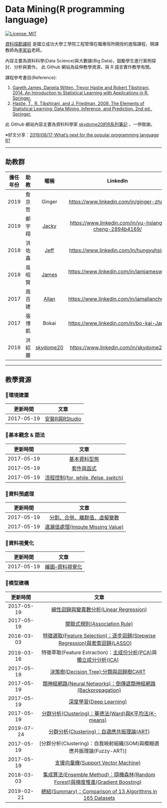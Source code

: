 
# Data Mining(R programming language)

[![License: MIT](https://img.shields.io/badge/License-MIT-blue.svg)](https://opensource.org/licenses/MIT)


[資料探勘課程](http://course-query.acad.ncku.edu.tw/crm/course_map/course.php?dept=N0&cono=N061700) 是國立成功大學工學院工程管理在職專班所開授的進階課程，開課教師為[李家岩](http://polab.imis.ncku.edu.tw/Bio.html)老師。

內容主要為資料科學(Data Science)與大數據(Big Data)，鼓勵學生進行案例探討、分析與實作。 此 Github 網站為延伸教學資源，與 R 語言實作教學有關。

課程參考書目(Reference):
1. [Gareth James, Daniela Witten, Trevor Hastie and Robert Tibshirani, 2014. An Introduction to Statistical Learning with Applications in R. Springer.](http://www-bcf.usc.edu/~gareth/ISL/)
2. [Hastie, T., R. Tibshirani, and J. Friedman, 2009. The Elements of Statistical Learning: Data Mining, Inference, and Prediction. 2nd ed., Springer.](https://web.stanford.edu/~hastie/ElemStatLearn/)


此 Github 網站內容主要為資料科學家 [skydome20的R系列筆記](https://github.com/skydome20/R-Notes) ，一併致謝。

※好文分享：[2019/08/17-What’s next for the popular programming language R?](https://qz.com/1661487/hadley-wickham-on-the-future-of-r-python-and-the-tidyverse/)

--------------------------------------------------------------------------------------------------------------------------------

## **助教群**    
 
[1]: http://rpubs.com/skydome20/Table
[2]: http://rpubs.com/allan811118/R_programming_00
[3]: http://rpubs.com/james_datacatcher
[4]: http://rpubs.com/jeff_datascience/DS_Notebook
[5]: https://rpubs.com/JackyCheng/AdaptiveResonanceTheory


| 擔任年份    |  助教        |    暱稱         |         LinkedIn                           | E-mail |
|:---------: | :----------:|:---------------:|:-----------:     |:---------------------------------------------------------------------------------------:|
| 2019       | 詹京哲       | Ginger      | https://www.linkedin.com/in/ginger-zhan    | bmw2142@gmail.com |
| 2019       | 鄭宇翔       | [Jacky][5]      | https://www.linkedin.com/in/yu-hsiang-cheng-2894b4169/    | zxcv9100207@gmail.com |
| 2018       | 洪佑鑫       | [Jeff][4]       | https://www.linkedin.com/in/hungyuhsin/    | s903941@yahoo.com.tw |
| 2018       | 吳昭賢       | [James][3]      | https://www.linkedin.com/in/iamjameswu/    | new393988911@gmail.com |
| 2017       | 周百建       | [Allan][2]      | https://www.linkedin.com/in/iamallanchou   |    |
| 2017       | 張博凱       | Bokai           | https://www.linkedin.com/in/bo-kai-Jang    |    |
| 2016       | 洪紹嚴       | [skydome20][1]  | https://www.linkedin.com/in/skydome20      |    |




--------------------------------------------------------------------------------------------------------------------------------
  
  
## **教學資源**

### **:triangular_flag_on_post:環境建置**    
   
|  更新時間       |                      文章                                                                               |
|  :-----------:  | :-----------------------------------------------------------------------------------------------------: |
|  2017-05-19     | [安裝R與RStudio](https://rpubs.com/skydome20/R1-R_and_RStudio)   | 




### **:triangular_flag_on_post:基本觀念 & 語法**   

|  更新時間       |                      文章                                                                                             |
| :-----------:   |:-----------------------------------------------------------------------------------------------------:                |
|  2017-05-19     | [基本資料型態](https://rpubs.com/skydome20/R-Note2-dataType)                       | 
|  2017-05-19     | [套件與函式](https://rpubs.com/skydome20/R-Note3-function_and_package)                             | 
|  2017-05-19     | [流程控制(for, while, ifelse, switch)](http://rpubs.com/skydome20/R-Note11-Control_Flow)       | 


   
### **:triangular_flag_on_post:資料預處理**   
   
|  更新時間       |                      文章                                                                                                                        |
| :-----------: | :-----------------------------------------------------------------------------------------------------:                                            |
|  2017-05-19     | [分割、合併、離群值、虛擬變數](https://po-lab.github.io/Data-Mining/Source-File/分割、合併、離群值、虛擬變數/分割、合併、離群值、虛擬變數.html)  | 
|  2017-05-19     | [遺漏值處理(Impute Missing Value)](http://www.rpubs.com/skydome20/R-Note10-Missing_Value)                                  | 


   
### **:triangular_flag_on_post:資料視覺化**  

|  更新時間       |                      文章                                                                                      |
|  :-----------: | :-----------------------------------------------------------------------------------------------------:         |
|  2017-05-19     | [繪圖–資料視覺化](http://rpubs.com/skydome20/R-Note4-Plotting_System)       |




   
### **:triangular_flag_on_post:模型建構**  
   
   

|  更新時間       |                      文章                                                                                                      |
| :-----------:  | :-----------------------------------------------------------------------------------------------------:                        |
|  2017-05-19     | [線性迴歸與變異數分析(Linear Regression)](http://rpubs.com/skydome20/R-Note5-First_Practice)  | 
|  2017-05-19     | [關聯式規則(Association Rule)](http://www.rpubs.com/skydome20/R-Note6-Apriori-DecisionTree)  | 
|  2018-03-03     | [特徵選取(Feature Selection)：逐步迴歸(Stepwise Regression)與套索迴歸(LASSO)](http://rpubs.com/skydome20/R-Note18-Subsets_Shrinkage_Methods)        | 
|  2019-03-16     | 特徵萃取(Feature Extraction)：[主成份分析(PCA)](http://rpubs.com/skydome20/R-Note7-PCA)與[獨立成分分析(ICA)](http://rpubs.com/skydome20/R-Note17-ICA)   | 
|  2017-05-19     | [決策樹(Decision Tree):分類與迴歸樹CART](http://www.rpubs.com/skydome20/R-Note6-Apriori-DecisionTree)   | 
|  2017-05-19     | [類神經網路(Neural Networks)：倒傳遞類神經網路(Backpropagation)](http://rpubs.com/skydome20/R-Note8-ANN)  | 
|  2017-05-19     | [深度學習(Deep Learning)](http://rpubs.com/skydome20/R-Note12-DigitRecognizer-Kaggle)    | 
|  2017-05-19     | [分群分析(Clustering)：華德法(Ward)與K平均法(K-means)](http://www.rpubs.com/skydome20/R-Note9-Clustering)   | 
|  2019-07-24     | [分群分析(Clustering)：自適應共振理論(ART)](https://rpubs.com/JackyCheng/AdaptiveResonanceTheory)   | 
|  2017-05-19     | [分群分析(Clustering)：自我映射組織(SOM)與模糊適應共振理論(Fuzzy-ART)]   | 
|  2017-05-19     | [支援向量機(Support Vector Machine)](http://rpubs.com/skydome20/R-Note14-SVM-SVR)   |
|  2018-03-03     | [集成算法(Ensemble Method)：隨機森林(Random Forest)與梯度推進(Gradient Boosting)](http://rpubs.com/skydome20/R-Note16-Ensemble_Learning)   |
|  2019-02-21     | [總結(Summary)：Comparison of 13 Algorithms in 165 Datasets](https://machinelearningmastery.com/start-with-gradient-boosting/)   |


